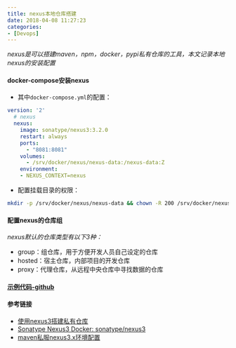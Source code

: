```yaml
---
title: nexus本地仓库搭建
date: 2018-04-08 11:27:23
categories: 
- [Devops]
---
```


*nexus是可以搭建maven，npm，docker，pypi私有仓库的工具，本文记录本地nexus的安装配置*

#### docker-compose安装nexus

- 其中`docker-compose.yml`的配置：

```yaml
version: '2'
  # nexus
  nexus:
    image: sonatype/nexus3:3.2.0
    restart: always
    ports:
      - "8081:8081"
    volumes:
      - /srv/docker/nexus/nexus-data:/nexus-data:Z
    environment:
    - NEXUS_CONTEXT=nexus
```

- 配置挂载目录的权限：

```bash
mkdir -p /srv/docker/nexus/nexus-data && chown -R 200 /srv/docker/nexus/nexus-data
```

#### 配置nexus的仓库组

*nexus默认的仓库类型有以下3种：*

- group：组仓库，用于方便开发人员自己设定的仓库
- hosted：宿主仓库，内部项目的开发仓库
- proxy：代理仓库，从远程中央仓库中寻找数据的仓库

#### [示例代码-github](https://github.com/flyongrass/docker)

#### 参考链接

- [使用nexus3搭建私有仓库](https://blog.csdn.net/qq_34618853/article/details/70172116)
- [Sonatype Nexus3 Docker: sonatype/nexus3](https://github.com/sonatype/docker-nexus3)
- [maven私服nexus3.x环境配置](https://www.xncoding.com/2017/09/02/tool/nexus.html)